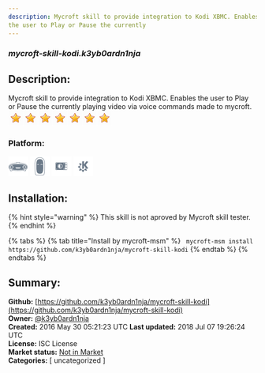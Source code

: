 ```yaml
---
description: Mycroft skill to provide integration to Kodi XBMC. Enables
the user to Play or Pause the currently
---
```


### _mycroft-skill-kodi.k3yb0ardn1nja_  
## Description:  
Mycroft skill to provide integration to Kodi XBMC. Enables
the user to Play or Pause the currently playing video via voice
commands made to mycroft.  
![](../.gitbook/assets/star.png)![](../.gitbook/assets/star.png)![](../.gitbook/assets/star.png)![](../.gitbook/assets/star.png)![](../.gitbook/assets/star.png)![](../.gitbook/assets/star.png)![](../.gitbook/assets/star.png)  
  
### Platform:  
 ![Mark I](../.gitbook/assets/mark-1-icon.png)  ![Mark II](../.gitbook/assets/mark-2-icon.png)  ![Picroft](../.gitbook/assets/picroft-icon.png)  ![plasmoid](../.gitbook/assets/kde.png)   
## Installation:  
{% hint style="warning" %}
This skill is not aproved by Mycroft skill tester.
{% endhint %}
    
{% tabs %}
{% tab title="Install by mycroft-msm" %}
``` mycroft-msm install https://github.com/k3yb0ardn1nja/mycroft-skill-kodi```
{% endtab %}
  {% endtabs %}
    
## Summary:  
**Github:** [https://github.com/k3yb0ardn1nja/mycroft-skill-kodi](https://github.com/k3yb0ardn1nja/mycroft-skill-kodi)  
**Owner:** [@k3yb0ardn1nja](https://github.com/k3yb0ardn1nja)  
**Created:** 2016 May 30 05:21:23 UTC  **Last updated:** 2018 Jul 07 19:26:24 UTC  
**License:** ISC License  
**Market status:** [Not in Market](https://market.mycroft.ai/skill/)  
**Categories:** [ uncategorized ]   
